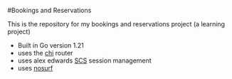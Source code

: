 #Bookings and Reservations

This is the repository for my bookings and reservations project (a learning project)

- Built in Go version 1.21
- uses the [chi](github.com/go-chi/chi) router
- uses alex edwards [SCS](github.com/alexedwards/scs/v2) session management
- uses [nosurf](github.com/justinas/nosurf)